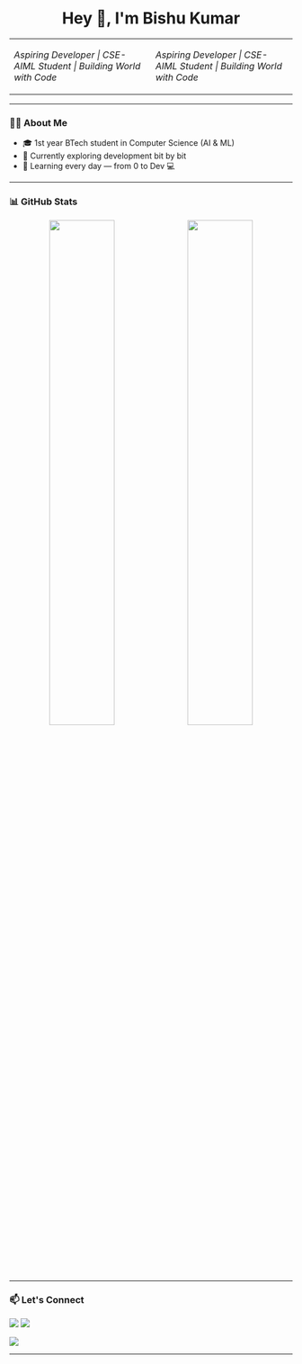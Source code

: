 <h1 align="center">Hey 👋, I'm Bishu Kumar</h1>
<table>
  <tr>
    <td width="50%">
      <p align="centre"><i>Aspiring Developer | CSE-AIML Student | Building World with Code</i></p>
    </td>
    <td width="50%">
      <p align="centre"><i>Aspiring Developer | CSE-AIML Student | Building World with Code</i></p>
    </td>
  </tr>
</table>
  
---

### 🧑‍💻 About Me

- 🎓 1st year BTech student in Computer Science (AI & ML)
- 🚧 Currently exploring development bit by bit
- 🔁 Learning every day — from 0 to Dev 💻

---

### 📊 GitHub Stats

<p align="center">
  <img src="https://github-readme-stats.vercel.app/api?username=bishuk-dev&show_icons=true&theme=tokyonight" width="48%"/>
  <img src="https://github-readme-streak-stats.herokuapp.com/?user=bishuk-dev&theme=tokyonight" width="48%"/>
</p>

---

### 📫 Let's Connect

<p>
  <a href="https://linkedin.com/in/bishuk-dev"><img src="https://img.shields.io/badge/LinkedIn-blue?style=for-the-badge&logo=linkedin&logoColor=white"/></a>
  <a href="mailto:bishuk.dev@gmail.com"><img src="https://img.shields.io/badge/Gmail-D14836?style=for-the-badge&logo=gmail&logoColor=white"/></a>
</p>

<p>
  <a href="#"><img src="https://img.shields.io/badge/Coming%20Soon-Linktree-inactive?style=for-the-badge&logo=linktree"/></a>
</p>

---

<!--
**bishuk-dev/bishuk-dev** is a ✨ _special_ ✨ repository because its `README.md` (this file) appears on your GitHub profile.

Here are some ideas to get you started:

- 🔭 I’m currently working on ...
- 🌱 I’m currently learning ...
- 👯 I’m looking to collaborate on ...
- 🤔 I’m looking for help with ...
- 💬 Ask me about ...
- 📫 How to reach me: ...
- 😄 Pronouns: ...
- ⚡ Fun fact: ...
-->
